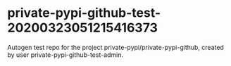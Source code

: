 # private-pypi-github-test-20200323051215416373
Autogen test repo for the project private-pypi/private-pypi-github, created by user private-pypi-github-test-admin.
